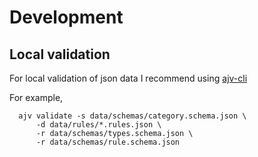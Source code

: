 # Development

## Local validation
For local validation of json data I recommend using [ajv-cli](https://www.npmjs.com/package/ajv-cli)

For example,
```shell
  ajv validate -s data/schemas/category.schema.json \
      -d data/rules/*.rules.json \
      -r data/schemas/types.schema.json \
      -r data/schemas/rule.schema.json 
```
